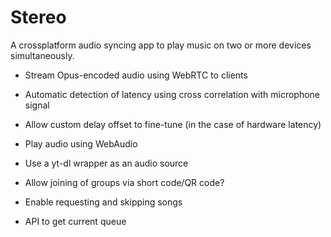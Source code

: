 # Stereo

A crossplatform audio syncing app to play music on two or more devices simultaneously. 

* Stream Opus-encoded audio using WebRTC to clients
* Automatic detection of latency using cross correlation with microphone signal
* Allow custom delay offset to fine-tune (in the case of hardware latency)
* Play audio using WebAudio

* Use a yt-dl wrapper as an audio source
* Allow joining of groups via short code/QR code?
* Enable requesting and skipping songs
* API to get current queue